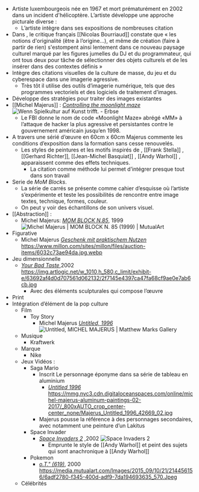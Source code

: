 - Artiste luxembourgeois née en 1967 et mort prématurément en 2002 dans un incident d'hélicoptère. L’artiste développe une approche picturale diverse :
	- L’artiste intègre dans ses expositions de nombreuses citation
- Dans , le critique français [[Nicolas Bourriaud]] constate que « les notions d'originalité (être à l’origine...), et même de création (faire à partir de rien) s'estompent ainsi lentement dans ce nouveau paysage culturel marqué par les figures jumelles du DJ et du programmateur, qui ont tous deux pour tâche de sélectionner des objets culturels et de les insérer dans des contextes définis »
- Intègre des citations visuelles de la culture de masse, du jeu et du cyberespace dans une imagerie agressive.
	- Très tôt il utilise des outils d’imagerie numérique, tels que des programmes vectoriels et des logiciels de traitement d’images.
- Développe des stratégies pour traiter des images existantes
- [[Michel Majerus]] : [*Controlling the moonlight maze*](https://commons.wikimedia.org/wiki/File:Installation_view_controlling_the_moonlight_maze,_neugerriemschneider,_Berlin_2002.jpg) ![Wenn Spielkultur auf Kunst trifft. - Erbse](https://pseudoerbse.de/wp-content/uploads/2016/04/videospiele-kunst-kultur-gaming-fridericianum-kassel-images-flashback-michel-majerus-controlling-the-moonlight-maze.jpg)
	- Le FBI donne le nom de code «Moonlight Maze» abrégé «MM» à l’attaque de hacker la plus agressive et persistantes contre le gouvernement américain jusqu’en 1998.
- A travers une sérié d’œuvre en 60cm x 60cm Majerus commente les conditions d’exposition dans la formation sans cesse renouvelés.
	- Les styles de peintures et les motifs inspirés de , [[Frank Stella]] , [[Gerhard Richter]], [[Jean-Michel Basquiat]] , [[Andy Warhol]] , apparaissent comme des effets techniques.
		- La citation comme méthode lui permet d’intégrer presque tout dans son travail
- Serie de *MoM Blocks*.
	- La série de carrés se présente comme cahier d’esquisse où l’artiste s’expérimente et teste les possibilités de rencontre entre image textes, technique, formes, couleur.
	- On peut y voir des échantillons de son univers visuel.
- [[Abstraction]] :
	- Michel Majerus: [*MOM BLOCK N.85*](http://www.artnet.fr/artistes/michel-majerus/mom-block-n-85-iHopyW0fbat0q6JYkH17OQ2), 1999 ![Michel Majerus | MOM BLOCK N. 85 (1999) | MutualArt](https://media.mutualart.com/Images/2016_04/20/20/205757084/f12c74f6-8d66-4762-bb3f-682a9d0d3d2c_570.Jpeg)
- Figurative
	- Michel Majerus [*Geschenk mit praktischem Nutzen*](http://www.artnet.fr/artistes/michel-majerus/geschenk-mit-praktischem-nutzen-lGgPb-Krmk5y2FOSVOogeg2) https://www.millon.com/sites/millon/files/auction-items/6032c73ae94da.jpg.webp
- Jeu dimensionnelle
	- [*Your Bad Taste*](https://www.petzel.com/exhibitions/michel-majerus/selected-works?view=slider#4),2002 https://img.artlogic.net/w_1010,h_580,c_limit/exhibit-e/63692af4d0d707561d062132/2f7145e4397ca47fa68cf9ae0e7ab6cb.jpg
		- Avec des éléments sculpturales qui compose l’œuvre
- Print
- Intégration d’élément de la pop culture
	- Film
		- Toy Story
			- Michel Majerus [*Untitled, 1996*](http://www.artnet.fr/artistes/michel-majerus/untitled-CH1xXR8PoDw1WtMasTNo5A2) ![Untitled, MICHEL MAJERUS | Matthew Marks Gallery](https://mmg.nyc3.cdn.digitaloceanspaces.com/online/untitled-1996-37310/_1600xAUTO_crop_center-center_none/Majerus_Untitled_1996_37310_02.jpg)
	- Musique
		- Kraftwerk
	- Marque
		- Nike
	- Jeux Vidéos :
		- Saga Mario
			- Inscrit Le personnage éponyme dans sa série de tableau en aluminium
				- [*Untitled 1996*](https://matthewmarks.com/exhibitions/michel-majerus-aluminum-paintings-02-2017/lightbox/featured/0) https://mmg.nyc3.cdn.digitaloceanspaces.com/online/michel-majerus-aluminum-paintings-02-2017/_800xAUTO_crop_center-center_none/Majerus_Untitled_1996_42669_02.jpg
			- Majerus pousse la référence à des personnages secondaires, avec notamment une peinture d’un Lakitus
		- Space Invader
			- [*Space Invaders 2*](https://www.petzel.com/exhibitions/michel-majerus/selected-works?view=slider#2) ,2002 ![Space Invaders 2](https://img.artlogic.net/w_1010,h_580,c_limit/exhibit-e/63692af4d0d707561d062132/753b01ada2ba5863f97cd4a4c4da4e8b.jpg)
				- Emprunte le style de [[Andy Warhol]] et peint des sujets qui sont anachronique à [[Andy Warhol]]
		- Pokemon
			- <a name="ctl00_maincontentplaceholder_ucartworkarea_repartworkdetails_ctl00_ucbasicdetailscontrol_artworktitle"></a>[*o.T." (619)*](http://www.artnet.fr/artistes/michel-majerus/ot-619-mnnLSGqtYbOawM_8l0Nhig2)<a name="ctl00_maincontentplaceholder_ucartworkarea_repartworkdetails_ctl00_ucbasicdetailscontrol_artworkyear copie 1"></a>, 2000 https://media.mutualart.com/Images/2015_09/10/21/214456156/6adf2780-f345-400d-adf9-7da194693635_570.Jpeg
	- Célébrités